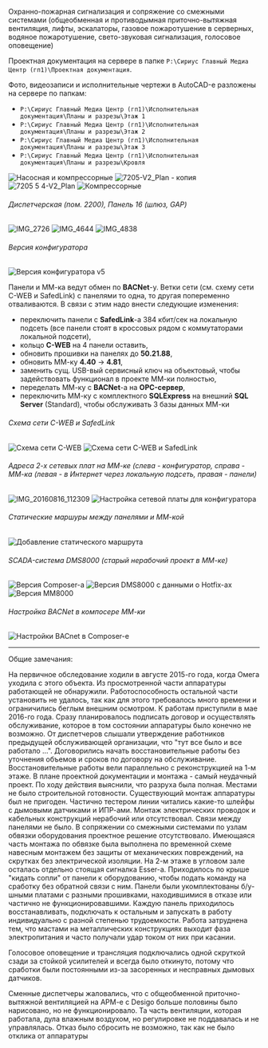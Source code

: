 Охранно-пожарная сигнализация и сопряжение со смежными системами (общеобменная и противодымная приточно-вытяжная вентиляция, лифты, эскалаторы, газовое пожаротушение в серверных, водяное пожаротушение, свето-звуковая сигнализация, голосовое оповещение)

Проектная документация на сервере в папке `P:\Сириус Главный Медиа Центр (гп1)\Проектная документация`.

Фото, видеозаписи и исполнительные чертежи в AutoCAD-е разложены на сервере по папкам:
 - `P:\Сириус Главный Медиа Центр (гп1)\Исполнительная документация\Планы и разрезы\Этаж 1`
 - `P:\Сириус Главный Медиа Центр (гп1)\Исполнительная документация\Планы и разрезы\Этаж 2`
 - `P:\Сириус Главный Медиа Центр (гп1)\Исполнительная документация\Планы и разрезы\Этаж 3`
 - `P:\Сириус Главный Медиа Центр (гп1)\Исполнительная документация\Планы и разрезы\Кровля`

![Насосная и компрессорные](https://user-images.githubusercontent.com/104857185/171544261-4c532d6e-1d3c-4a05-ba8e-2b2aca1acf58.JPG)
![7205-V2_Plan - копия](https://user-images.githubusercontent.com/104857185/171543881-4e543708-fdce-4141-bce4-7e9f0f161609.jpg)
![7205 5 4-V2_Plan](https://user-images.githubusercontent.com/104857185/171544022-b674540c-0bbd-43bc-bcbf-c25a29116c45.jpg)
![Компрессорные](https://user-images.githubusercontent.com/104857185/171544346-5e44b47b-49b2-4dbb-85ba-10ddfd316b3c.JPG)

###### Диспетчерская (пом. 2200), Панель 16 (шлюз, GAP)

![IMG_2726](https://user-images.githubusercontent.com/104857185/171537384-c482f8e8-ee0a-4139-be72-2731192d944e.JPG)
![IMG_4644](https://user-images.githubusercontent.com/104857185/171537639-966bbdd7-f238-458b-91cf-18e4e560d9d3.JPG)
![IMG_4838](https://user-images.githubusercontent.com/104857185/171537809-222a04d8-c10b-4a70-8f21-f0596526ad6e.JPG)


###### Версия конфигуратора

![Версия конфигуратора v5](https://user-images.githubusercontent.com/104857185/171536166-94498381-1c9f-4b21-b5d8-3bd6a90bf7b4.png)

Панели и ММ-ка ведут обмен по **BACNet**-у. Ветки сети (см. схему сети C-WEB и SafedLink) с панелями то одна, то другая попеременно отваливаются. В связи с этим надо внести следующие изменения:
 - переключить панели с **SafedLink**-а 384 кбит/сек на локальную подсеть (все панели стоят в кроссовых рядом с коммутаторами локальной подсети),
 - кольцо **C-WEB** на 4 панели оставить,
 - обновить прошивки на панелях до **50.21.88**,
 - обновить ММ-ку **4.40** -> **4.81**,
 - заменить сущ. USB-вый сервисный ключ на объектовый, чтобы задействовать функционал в проекте ММ-ки полностью,
 - переделать ММ-ку с **BACNet**-а на **OPC-сервер**,
 - переключить ММ-ку с комплектного **SQLExpress** на внешний **SQL Server** (Standard), чтобы обслуживать 3 базы данных ММ-ки

###### Схема сети C-WEB и SafedLink

![Схема сети C-WEB](https://user-images.githubusercontent.com/104857185/171630002-21a06402-22ff-4404-8288-f750662044a4.JPG)
![Схема сети C-WEB и SafedLink](https://user-images.githubusercontent.com/104857185/171536790-5f6772e3-4cc1-4c89-a544-cff10c3aa81a.jpg)

###### Адреса 2-х сетевых плат на ММ-ке (слева - конфигуратор, справа - ММ-ка (левая - в Интернет через локальную подсеть, правая - панели)

![IMG_20160816_112309](https://user-images.githubusercontent.com/104857185/172000116-46ac80d0-66b7-4bb0-9fba-a1d3011dfd25.jpg)
![Настройка сетевой платы для конфигуратора](https://user-images.githubusercontent.com/104857185/171536396-04cfb9a4-3505-46ba-a031-703e29f62c0b.png)

###### Статические маршуры между панелями и ММ-кой

![Добавление статического маршрута](https://user-images.githubusercontent.com/104857185/171542264-712bcdad-d6c3-49e7-99fc-c9a0c84540d2.png)

###### SCADA-система DMS8000 (старый нерабочий проект в ММ-ке)

![Версия Composer-а](https://user-images.githubusercontent.com/104857185/171541990-c5dfd4db-58a9-4f4c-8426-c8e2f8cee2c7.png)
![Версия DMS8000 с данными о Hotfix-ах](https://user-images.githubusercontent.com/104857185/171542050-9e56e80a-f688-4796-b051-77f86d28af51.png)
![Версия MM8000](https://user-images.githubusercontent.com/104857185/171542084-919d4cbc-3a68-4d4c-befd-4296c89d606e.png)

###### Настройка BACNet в компосере ММ-ки
![Настройки BACnet в Composer-е](https://user-images.githubusercontent.com/104857185/171542161-afc7b7ef-1e89-421a-bb9b-b8a58fd44b8a.png)

----
Общие замечания:

На первичное обследование ходили в августе 2015-го года, когда Омега уходила с этого объекта. Из просмотренной части аппаратуры работающей не обнаружили. Работоспособность остальной части установить не удалось, так как для этого требовалось много времени и ограничились беглым внешним осмотром. К работам приступили в мае 2016-го года. Сразу планировалось подписать договор и осуществлять обслуживание, которое в том состоянии аппаратуры было конечно не возможно. От диспетчеров слышали утверждение работников предыдущей обслуживающей организации, что "тут все было и все работало ...". Договорились начать восстановительные работы без уточнения объемов и сроков по договору на обслуживание. Восстановительные работы вели параллельно с реконструкцией на 1-м этаже. В плане проектной документации и монтажа - самый неудачный проект. По ходу действия выяснили, что разруха была полная. Местами не было строительной готовности. Существующий монтаж аппаратуры был не пригоден. Частично тестером линии читались какие-то шлейфы с дымовыми датчиками и ИПР-ами. Монтаж электрических проводок и кабельных конструкций нерабочий или отсутствовал. Связи между панелями не было. В сопряжении со смежными системами по узлам обвязки оборудования проектное решение отсутствовало. Имеющаяся часть монтажа по обвязке была выполнена по временной схеме навесным монтажем без защиты от механических повреждений, на скрутках без электрической изоляции. На 2-м этаже в угловом зале осталась отдельно стоящая сигналка Esser-а. Приходилось по крыше "кидать сопли" от панели к оборудованию, чтобы подать команду на сработку без обратной связи с ним. Панели были укомплектованы б/у-шными платами с разными прошивками, находившимися в отказе или частично не функционировавшими. Каждую панель приходилось восстанавливать, подключать к остальным и запускать в работу индивидуально с разной степенью трудоемкости. Работа затруднена тем, что мастами на металлических конструкциях выходит фаза электропитания и часто получали удар током от них при касании.

Голосовое оповещение и трансляция подключались одной скруткой сзади за стойкой усилителей и всегда было откинуто, потому что сработки были постоянными из-за засоренных и несправных дымовых датчиков.

Сменные диспетчеры жаловались, что с общеобменной приточно-вытяжной вентиляцией на АРМ-е с Desigo больше половины было нарисовано, но не функционировало. Та часть вентиляции, которая работала, дула влажным воздухом, но регулировке не поддавалась и не управлялась. Отказ было сбросить не возможно, так как не было отклика от аппаратуры
